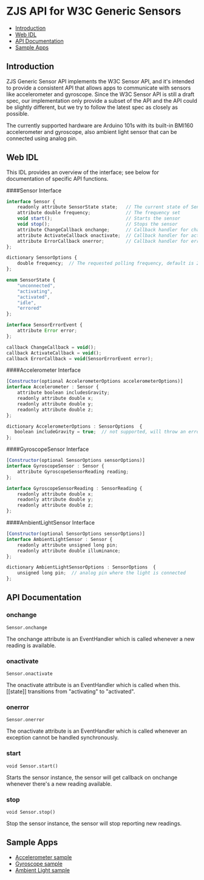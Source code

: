 ZJS API for W3C Generic Sensors
==============================

* [Introduction](#introduction)
* [Web IDL](#web-idl)
* [API Documentation](#api-documentation)
* [Sample Apps](#sample-apps)

Introduction
------------
ZJS Generic Sensor API implements the W3C Sensor API, and it's intended to
provide a consistent API that allows apps to communicate with sensors like
accelerometer and gyroscope. Since the W3C Sensor API is still a draft spec,
our implementation only provide a subset of the API and the API could be
slightly different, but we try to follow the latest spec as closely as possible.

The currently supported hardware are Arduino 101s with its built-in BMI160
accelerometer and gyroscope, also ambient light sensor that can be connected
using analog pin.

Web IDL
-------
This IDL provides an overview of the interface; see below for documentation of
specific API functions.

####Sensor Interface
```javascript
interface Sensor {
    readonly attribute SensorState state;   // The current state of Sensor object
    attribute double frequency;             // The frequency set
    void start();                           // Starts the sensor
    void stop();                            // Stops the sensor
    attribute ChangeCallback onchange;      // Callback handler for change events
    attribute ActivateCallback onactivate;  // Callback handler for activate events
    attribute ErrorCallback onerror;        // Callback handler for error events
};

dictionary SensorOptions {
    double frequency;  // The requested polling frequency, default is 20 if unset
};

enum SensorState {
    "unconnected",
    "activating",
    "activated",
    "idle",
    "errored"
};

interface SensorErrorEvent {
    attribute Error error;
};

callback ChangeCallback = void();
callback ActivateCallback = void();
callback ErrorCallback = void(SensorErrorEvent error);
```
####Accelerometer Interface
```javascript
[Constructor(optional AccelerometerOptions accelerometerOptions)]
interface Accelerometer : Sensor {
    attribute boolean includesGravity;
    readonly attribute double x;
    readonly attribute double y;
    readonly attribute double z;
};

dictionary AccelerometerOptions : SensorOptions  {
   boolean includeGravity = true;  // not supported, will throw an error if set
};
```
####GyroscopeSensor Interface
```javascript
[Constructor(optional SensorOptions sensorOptions)]
interface GyroscopeSensor : Sensor {
    attribute GyroscopeSensorReading reading;
};

interface GyroscopeSensorReading : SensorReading {
    readonly attribute double x;
    readonly attribute double y;
    readonly attribute double z;
};
```
####AmbientLightSensor Interface
```javascript
[Constructor(optional SensorOptions sensorOptions)]
interface AmbientLightSensor : Sensor {
    readonly attribute unsigned long pin;
    readonly attribute double illuminance;
};

dictionary AmbientLightSensorOptions : SensorOptions  {
    unsigned long pin;  // analog pin where the light is connected
};
```

API Documentation
-----------------

### onchange
`Sensor.onchange`

The onchange attribute is an EventHandler which is called whenever a new reading is available.

### onactivate
`Sensor.onactivate`

The onactivate attribute is an EventHandler which is called when this.[[state]] transitions from "activating" to "activated".

### onerror
`Sensor.onerror`

The onactivate attribute is an EventHandler which is called whenever an exception cannot be handled synchronously.

### start
`void Sensor.start()`

Starts the sensor instance, the sensor will get callback on onchange whenever there's a new reading available.

### stop
`void Sensor.stop()`

Stop the sensor instance, the sensor will stop reporting new readings.

Sample Apps
-----------
* [Accelerometer sample](../samples/Accelerometer.js)
* [Gyroscope sample](../samples/Gyroscope.js)
* [Ambient Light sample](../samples/AmbientLight.js)
